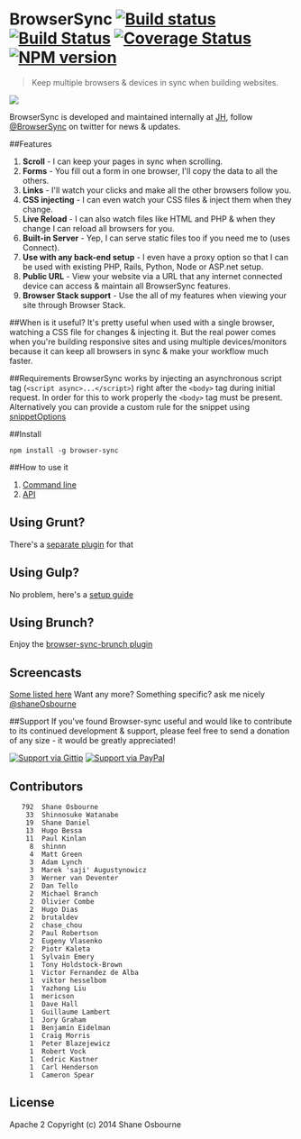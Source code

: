 # BrowserSync [![Build status](https://ci.appveyor.com/api/projects/status/r5vung2ipn9uj4sy?svg=true)](https://ci.appveyor.com/project/shakyShane/browser-sync) [![Build Status](http://img.shields.io/travis/shakyShane/browser-sync/master.svg?style=flat)](https://travis-ci.org/shakyShane/browser-sync) [![Coverage Status](https://img.shields.io/coveralls/shakyShane/browser-sync.svg?style=flat)](https://coveralls.io/r/shakyShane/browser-sync?branch=master) [![NPM version](https://img.shields.io/npm/v/browser-sync.svg?style=flat)](https://www.npmjs.com/package/browser-sync)

> Keep multiple browsers & devices in sync when building websites.

<a href="http://www.wearejh.com"><img src="http://cl.ly/image/3Y3O0M2z310j/jh-100-red.png" /></a>

BrowserSync is developed and maintained internally at <a href="http://www.wearejh.com">JH</a>, follow <a href="http://www.twitter.com/browsersync">@BrowserSync</a> on twitter for news & updates.

##Features
1. **Scroll** - I can keep your pages in sync when scrolling.
2. **Forms** - You fill out a form in one browser, I'll copy the data to all the others.
3. **Links** - I'll watch your clicks and make all the other browsers follow you.
4. **CSS injecting** - I can even watch your CSS files & inject them when they change.
5. **Live Reload** - I can also watch files like HTML and PHP & when they change I can reload all browsers for you.
6. **Built-in Server** - Yep, I can serve static files too if you need me to (uses Connect).
7. **Use with any back-end setup** - I even have a proxy option so that I can be used with existing PHP, Rails, Python, Node or ASP.net setup.
8. **Public URL** - View your website via a URL that any internet connected device can access & maintain all BrowserSync features.
9. **Browser Stack support** - Use the all of my features when viewing your site through Browser Stack.


##When is it useful?
It's pretty useful when used with a single browser, watching a CSS file for changes & injecting it. But the real power comes when you're building responsive sites and using multiple devices/monitors because it can keep all browsers in sync & make your workflow much faster.

##Requirements
BrowserSync works by injecting an asynchronous script tag (`<script async>...</script>`) right after the `<body>` tag 
during initial request. In order for this to work properly the `<body>` tag must be present. Alternatively you 
can provide a custom rule for the snippet using [snippetOptions](http://www.browsersync.io/docs/options/#option-snippetOptions)

##Install
```
npm install -g browser-sync
```
##How to use it

1. [Command line](http://www.browsersync.io/docs/command-line/)
2. [API](http://www.browsersync.io/docs/api/)

## Using Grunt?
There's a [separate plugin](https://github.com/shakyShane/grunt-browser-sync) for that

## Using Gulp?
No problem, here's a [setup guide](http://www.browsersync.io/docs/gulp)

## Using Brunch?
Enjoy the [browser-sync-brunch plugin](https://github.com/ocombe/browser-sync-brunch)

## Screencasts
[Some listed here](https://github.com/shakyShane/browser-sync/wiki/Screencasts)
Want any more? Something specific? ask me nicely [@shaneOsbourne](http://www.twitter.com/shaneOsbourne)

##Support
If you've found Browser-sync useful and would like to contribute to its continued development & support, please feel free to send a donation of any size - it would be greatly appreciated!

[![Support via Gittip](https://rawgithub.com/chris---/Donation-Badges/master/gittip.jpeg)](https://www.gittip.com/shakyshane)
[![Support via PayPal](https://rawgithub.com/chris---/Donation-Badges/master/paypal.jpeg)](https://www.paypal.com/cgi-bin/webscr?cmd=_donations&business=shakyshane%40gmail%2ecom&lc=US&item_name=browser%2dsync)

## Contributors

```
   792	Shane Osbourne
    33	Shinnosuke Watanabe
    19	Shane Daniel
    13	Hugo Bessa
    11	Paul Kinlan
     8	shinnn
     4	Matt Green
     3	Adam Lynch
     3	Marek 'saji' Augustynowicz
     3	Werner van Deventer
     2	Dan Tello
     2	Michael Branch
     2	Olivier Combe
     2	Hugo Dias
     2	brutaldev
     2	chase_chou
     2	Paul Robertson
     2	Eugeny Vlasenko
     2	Piotr Kaleta
     1	Sylvain Emery
     1	Tony Holdstock-Brown
     1	Victor Fernandez de Alba
     1	viktor hesselbom
     1	Yazhong Liu
     1	mericson
     1	Dave Hall
     1	Guillaume Lambert
     1	Jory Graham
     1	Benjamín Eidelman
     1	Craig Morris
     1	Peter Blazejewicz
     1	Robert Vock
     1	Cedric Kastner
     1	Carl Henderson
     1	Cameron Spear
```

## License
Apache 2
Copyright (c) 2014 Shane Osbourne
